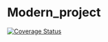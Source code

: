 # Modern_project

[![Coverage Status](https://coveralls.io/repos/github/TheveninKillian/Modern_project/badge.svg?branch=master)](https://coveralls.io/github/TheveninKillian/Modern_project?branch=master)